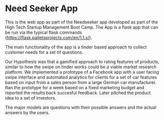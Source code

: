 # Need Seeker App

This is the web app as part of the Needseeker app developed as part of the High Tech Startup Management Boot Camp. The App is a flask app that can be run via the typical flask commands (https://flask.palletsprojects.com/en/1.1.x/). 

The main functionality of the app is a tinder based approach to collect customer needs for a set of questions.

Our Hypothesis was that a gamified approach to rating features of products, similar to how the swipe on tinder works could be a viable market research platform. We implemented a prototype of a Facebook app with a user facing swipe interface and automated analytics for clients for a set of car features based on input from a sales person from a large German car manufacturer. Ran the prototype for a week based on a fixed marketing budget and reported the results back succesful feedback. Later pitched the product idea to a set of investors.

The major models are questions with their possible answers and the actual answers by the users.
